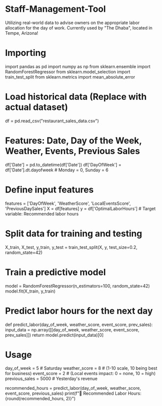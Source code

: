 # Staff-Management-Tool
Utilizing real-world data to advise owners on the appropriate labor allocation for the day of work. Currently used by "The Dhaba", located in Tempe, Arizona!




# Importing 
import pandas as pd
import numpy as np
from sklearn.ensemble import RandomForestRegressor
from sklearn.model_selection import train_test_split
from sklearn.metrics import mean_absolute_error

# Load historical data (Replace with actual dataset)
df = pd.read_csv("restaurant_sales_data.csv")

# Features: Date, Day of the Week, Weather, Events, Previous Sales
df['Date'] = pd.to_datetime(df['Date'])
df['DayOfWeek'] = df['Date'].dt.dayofweek  # Monday = 0, Sunday = 6

# Define input features
features = ['DayOfWeek', 'WeatherScore', 'LocalEventsScore', 'PreviousDaySales']
X = df[features]
y = df['OptimalLaborHours']  # Target variable: Recommended labor hours

# Split data for training and testing
X_train, X_test, y_train, y_test = train_test_split(X, y, test_size=0.2, random_state=42)

# Train a predictive model
model = RandomForestRegressor(n_estimators=100, random_state=42)
model.fit(X_train, y_train)

# Predict labor hours for the next day
def predict_labor(day_of_week, weather_score, event_score, prev_sales):
    input_data = np.array([[day_of_week, weather_score, event_score, prev_sales]])
    return model.predict(input_data)[0]

# Usage
day_of_week = 5  # Saturday
weather_score = 8  # (1-10 scale, 10 being best for business)
event_score = 2  # (Local events impact: 0 = none, 10 = high)
previous_sales = 5000  # Yesterday's revenue

recommended_hours = predict_labor(day_of_week, weather_score, event_score, previous_sales)
print(f"🔹 Recommended Labor Hours: {round(recommended_hours, 2)}")
